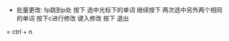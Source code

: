 - 批量更改:
fp跳到p处
按下 <C-n> 选中光标下的单词
继续按下 <C-n> 两次选中另外两个相同的单词
按下c进行修改
键入修改
按下 <Esc> 退出


<C-n>   =  ctrl + n
